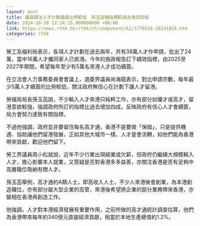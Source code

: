 ```yaml
---
layout: post
title: 議員關注人才計劃續簽比例較低　孫玉菡稱指標較過去增加四成
date: 2024-10-28 12:24:15.000000000 +08:00
link: https://news.rthk.hk/rthk/ch/component/k2/1776526-20241028.htm
categories: rthk
---
```


勞工及福利局表示，各項人才計劃在過去兩年，共有38萬人才作申請，批出了24萬，當中16萬人才攜同家人已抵港。今年的施政報告訂下績效指標，由2025至2027年期間，希望每年至少有5萬名來港人才成功續簽。

在立法會人力事務委員會會議上，選委界議員尚海龍表示，對比申請宗數，每年最少5萬人才續簽的比例較低，關注政府無信心在計劃下讓人才留港。

勞福局局長孫玉菡說，不少輸入人才來港只純粹工作，亦有部分如優才或高才，留港意欲較強，強調政府所訂的指標比過去增加四成，反映政府有信心人才會續簽，局方會努力達致有關指標。

不過他強調，政府並非要留住每名高才通，香港不是要做「保姆」，只是提供機遇、協助讓他們留港發展，正如其他大城市一樣，人才是會流轉，如他們能為香港帶來貢獻，歡迎他們留下。

勞工界議員周小松就說，近年不少行業出現結業或欠薪，但政府仍繼續大規模輸入人才，擔心影響本人就業，又質疑是否對香港多多益善，亦關注香港是否有足夠中高層職位吸納有關人才。

孫玉菡舉例，高才通的A類人士，即高收入人士，不少人來港後會創業，為本港創造職位，亦有部分屬大型企業的高管，來港後希望將企業的部分業務帶來香港，亦變相在香港再創造工作。

他強調，人才對本港經濟發展有重要作用，之前所做的高才通統計調查估算，他們為香港帶來每年約340億元直接經濟貢獻，相當於本地生產總值約1.2%。
